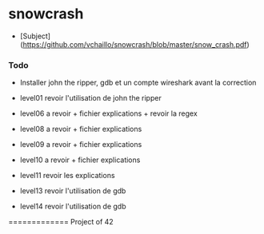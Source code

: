 # snowcrash

* [Subject] (https://github.com/vchaillo/snowcrash/blob/master/snow_crash.pdf)

### Todo
- Installer john the ripper, gdb et un compte wireshark avant la correction

- level01 revoir l'utilisation de john the ripper
- level06 a revoir + fichier explications + revoir la regex
- level08 a revoir + fichier explications
- level09 a revoir + fichier explications
- level10 a revoir + fichier explications
- level11 revoir les explications
- level13 revoir l'utilisation de gdb
- level14 revoir l'utilisation de gdb

=============
Project of 42
